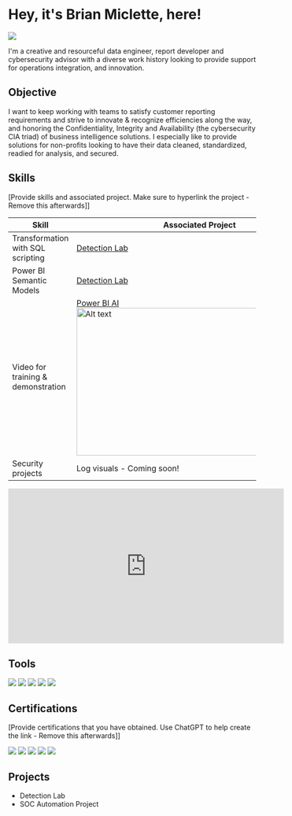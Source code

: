 # Hey, it's Brian Miclette, here!
<a href="https://www.linkedin.com/in/brianmiclette/"><img src="https://img.shields.io/badge/-LinkedIn-0072b1?&style=for-the-badge&logo=linkedin&logoColor=white" /></a>

I'm a creative and resourceful data engineer, report developer and cybersecurity advisor with a diverse work history looking to provide support for operations integration, and innovation. 

## Objective
I want to keep working with teams to satisfy customer reporting requirements and strive to innovate & recognize efficiencies along the way, and honoring the Confidentiality, Integrity and Availability (the cybersecurity CIA triad) of business intelligence solutions. I especially like to provide solutions for non-profits looking to have their data cleaned, standardized, readied for analysis, and secured.

## Skills
[Provide skills and associated project. Make sure to hyperlink the project - Remove this afterwards]]

| Skill                                         | Associated Project         |
|-----------------------------------------------|----------------------------|
| Transformation with SQL scripting          | <a href="https://google.com">Detection Lab</a>|
| Power BI Semantic Models | <a href="https://google.com">Detection Lab</a>|
| Video for training & demonstration         | <a href="https://youtu.be/kVJzCenDjP8">Power BI AI</a><img src="https://github.com/HubBry/Portfolio/images/PBIAI.png" alt="Alt text" width="500" height="300">|
| Security projects      | Log visuals - Coming soon!|

<iframe width="560" height="315" src="https://www.youtube.com/embed/kVJzCenDjP8?si=cBP1RIl4JQNaJLfz" title="YouTube video player" frameborder="0" allow="accelerometer; autoplay; clipboard-write; encrypted-media; gyroscope; picture-in-picture; web-share" referrerpolicy="strict-origin-when-cross-origin" allowfullscreen></iframe>

## Tools
<div>
    <img src="https://img.shields.io/badge/-Wireshark-1679A7?&style=for-the-badge&logo=Wireshark&logoColor=white" />
    <img src="https://img.shields.io/badge/-Suricata-EF3B2D?&style=for-the-badge&logo=Suricata&logoColor=white" />
    <img src="https://img.shields.io/badge/-Zeek-777BB4?&style=for-the-badge&logo=Zeek&logoColor=white" />
    <img src="https://img.shields.io/badge/-Microsoft_Defender_for_Endpoint-00A4EF?&style=for-the-badge&logo=Microsoft&logoColor=white" />
    <img src="https://img.shields.io/badge/-Velociraptor-4B275F?&style=for-the-badge&logo=Velociraptor&logoColor=white" />
</div>

## Certifications
[Provide certifications that you have obtained. Use ChatGPT to help create the link - Remove this afterwards]]
<div>
<img src="https://img.shields.io/badge/-Security%2B-FF0000?&style=for-the-badge&logo=CompTIA&logoColor=white" />
<img src="https://img.shields.io/badge/-Network%2B-007ACC?&style=for-the-badge&logo=CompTIA&logoColor=white" />
<img src="https://img.shields.io/badge/-A%2B-4D4D4D?&style=for-the-badge&logo=CompTIA&logoColor=white" />
<img src="https://img.shields.io/badge/-CDSA-006400?&style=for-the-badge&logoColor=white" />
<img src="https://img.shields.io/badge/-CCD-000080?&style=for-the-badge&logoColor=white" />
</div>



## Projects
- Detection Lab
- SOC Automation Project
